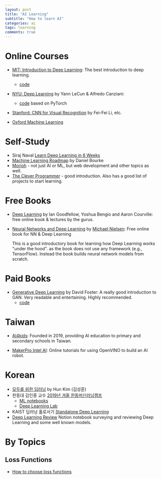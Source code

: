 ```yaml
---
layout: post
title: "AI Learning"
subtitle: "How to learn AI"
categories: ai
tags: learning
comments: true
---
```

# Online Courses
* [MIT: Introduction to Deep Learning](http://introtodeeplearning.com/):
 The best introduction to deep learning.
  * [code](https://github.com/aamini/introtodeeplearning/)

* [NYU: Deep Learning](http://bit.ly/pDL-home) by Yann LeCun & Alfredo Canziani:
  * [code](https://github.com/Atcold/pytorch-Deep-Learning) based on PyTorch  

* [Stanford: CNN for Visual Recognition](http://cs231n.stanford.edu/) by Fei-Fei Li, etc.

* [Oxford Machine Learning](https://www.cs.ox.ac.uk/people/nando.defreitas/machinelearning/)

# Self-Study
* Siraj Naval [Learn Deep Learning in 6 Weeks](https://github.com/llSourcell/Learn_Deep_Learning_in_6_Weeks)
* [Machine Learning Roadmap](https://whimsical.com/machine-learning-roadmap-2020-CA7f3ykvXpnJ9Az32vYXva) by Daniel Bourke
* [Morioh](https://morioh.com/explore?next=%2F) - not just AI or ML, but web development and other topics as well.
* [The Clever Programmer](https://thecleverprogrammer.com/2020/09/24/machine-learning-course/) - good introduction.
 Also has a good list of projects to start learning. 

# Free Books
* [Deep Learning](https://www.deeplearningbook.org/) by Ian Goodfellow, Yoshua Bengio and Aaron Courville:
 free online book & lectures by the gurus.
* [Neural Networks and Deep Learning](http://neuralnetworksanddeeplearning.com/) by
[Michael Nielsen](https://michaelnielsen.org/): Free online book for NN & Deep Learning

  This is a good introductory book for learning how Deep Learning works "under the hood".
  as the book does not use any framework (e.g., TensorFlow). Instead the book builds
  neural network models from scratch. 

# Paid Books
* [Generative Deep Learning](https://www.amazon.com/Generative-Deep-Learning-Teaching-Machines/dp/1492041947/ref=sr_1_1) 
by David Foster: A really good introduction to GAN. Very readable and entertaining. Highly recommended.
  * [code](https://github.com/davidADSP/GDL_code)
  
# Taiwan
* [AI4kids](https://edge.aif.tw/ai_education_for_next_generation/):
Founded in 2019, providing AI education to primary and secondary schools in Taiwan.

* [MakerPro Intel AI](https://makerpro.cc/learning/):
 Online tutorials for using OpenVINO to build an AI robot.

# Korean
* [모두를 위한 딥러닝](http://hunkim.github.io/ml/) by Hun Kim (김성훈) 
* 한동대 김인중 교수 [2019년 겨울 한동머신러닝캠프](https://github.com/callee2006/2019-Winter-HGU-Machine-Learing-Camp)
  * [ML notebooks](https://github.com/callee2006/MachineLearning)
  * [Deep Learning Lab](https://hgudllab.github.io/)
* KAIST 딥러닝 홀로서기 [Standalone Deep Learning](https://github.com/heartcored98/Standalone-DeepLearning)
* [Deep Learning Review](https://www.notion.so/Deep-Learning-Review-c75739e6c29c4861854d57d134810fcc)
  Notion notebook surveying and reviewing Deep Learning and some well known models.

# By Topics

## Loss Functions
* [How to choose loss functions](https://machinelearningmastery.com/how-to-choose-loss-functions-when-training-deep-learning-neural-networks/?fbclid=IwAR0uNnaF0j9wE8H0cG6mLm7_Bdjfd00lrSpQSnC-RtgmGFsKUhRwfHmeGVc)